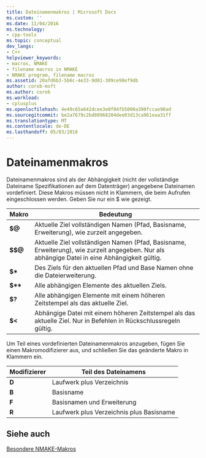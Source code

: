 ```yaml
---
title: Dateinamenmakros | Microsoft Docs
ms.custom: ''
ms.date: 11/04/2016
ms.technology:
- cpp-tools
ms.topic: conceptual
dev_langs:
- C++
helpviewer_keywords:
- macros, NMAKE
- filename macros in NMAKE
- NMAKE program, filename macros
ms.assetid: 20afd6b3-5b6c-4e33-9d01-309ce98ef9db
author: corob-msft
ms.author: corob
ms.workload:
- cplusplus
ms.openlocfilehash: 4e49c65a642dcee3e0f04fb5000a390fccae98ad
ms.sourcegitcommit: be2a7679c2bd80968204dee03d13ca961eaa31ff
ms.translationtype: MT
ms.contentlocale: de-DE
ms.lasthandoff: 05/03/2018
---
```

# <a name="filename-macros"></a>Dateinamenmakros
Dateinamenmakros sind als der Abhängigkeit (nicht der vollständige Dateiname Spezifikationen auf dem Datenträger) angegebene Dateinamen vordefiniert. Diese Makros müssen nicht in Klammern, die beim Aufrufen eingeschlossen werden. Geben Sie nur ein $ wie gezeigt.  
  
|Makro|Bedeutung|  
|-----------|-------------|  
|**$@**|Aktuelle Ziel vollständigen Namen (Pfad, Basisname, Erweiterung), wie zurzeit angegeben.|  
|**$$@**|Aktuelle Ziel vollständigen Namen (Pfad, Basisname, Erweiterung), wie zurzeit angegeben. Nur als abhängige Datei in eine Abhängigkeit gültig.|  
|**$\***|Des Ziels für den aktuellen Pfad und Base Namen ohne die Dateierweiterung.|  
|**$\*\***|Alle abhängigen Elemente des aktuellen Ziels.|  
|**$?**|Alle abhängigen Elemente mit einem höheren Zeitstempel als das aktuelle Ziel.|  
|**$<**|Abhängige Datei mit einem höheren Zeitstempel als das aktuelle Ziel. Nur in Befehlen in Rückschlussregeln gültig.|  
  
 Um Teil eines vordefinierten Dateinamenmakros anzugeben, fügen Sie einen Makromodifizierer aus, und schließen Sie das geänderte Makro in Klammern ein.  
  
|Modifizierer|Teil des Dateinamens|  
|--------------|-----------------------------|  
|**D**|Laufwerk plus Verzeichnis|  
|**B**|Basisname|  
|**F**|Basisnamen und Erweiterung|  
|**R**|Laufwerk plus Verzeichnis plus Basisname|  
  
## <a name="see-also"></a>Siehe auch  
 [Besondere NMAKE-Makros](../build/special-nmake-macros.md)